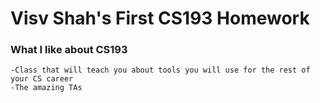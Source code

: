 # Visv Shah's First CS193 Homework

### What I like about CS193

    -Class that will teach you about tools you will use for the rest of your CS career
    -The amazing TAs
